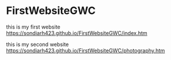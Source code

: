 # FirstWebsiteGWC
this is my first website
https://sondiarh423.github.io/FirstWebsiteGWC/index.htm

this is my second website
https://sondiarh423.github.io/FirstWebsiteGWC/photography.htm
